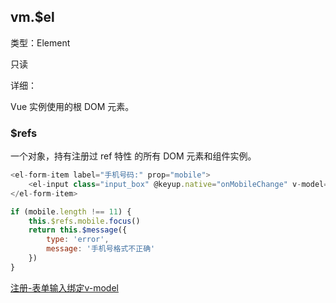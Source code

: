 ## vm.$el
类型：Element

只读

详细：

Vue 实例使用的根 DOM 元素。

### $refs
一个对象，持有注册过 ref 特性 的所有 DOM 元素和组件实例。
```js
<el-form-item label="手机号码:" prop="mobile">
    <el-input class="input_box" @keyup.native="onMobileChange" v-model="formModel.mobile" ref="mobile"></el-input>
</el-form-item>
```

```js
if (mobile.length !== 11) {
    this.$refs.mobile.focus()
    return this.$message({
        type: 'error',
        message: '手机号格式不正确'
    })
}
```
[注册-表单输入绑定v-model](https://cn.vuejs.org/v2/guide/forms.html)

### 